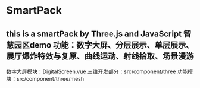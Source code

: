 # SmartPack
this is a smartPack by Three.js and JavaScript
智慧园区demo
功能：数字大屏、分层展示、单层展示、展厅爆炸特效与复原、曲线运动、射线拾取、场景漫游
---
数字大屏模块：DigitalScreen.vue
三维开发部分：src/component/three
功能模块：src/component/three/mesh
